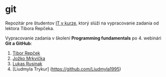# git
Repozitár pre študentov [IT v kurze](https://www.itvkurze.sk/), ktorý slúži na vypracovanie zadania od lektora Tibora Repčeka.

Vypracovanie zadania v školení **Programming fundamentals** po 4. webinári **Git a GitHub**:

1. [Tibor Repček](https://github.com/tiborepcek)
1. [Jožko Mrkvička](https://github.com/jozko.mrkvicka)
2. [Lukas Rusinak](https://github.com/lukas-dev-ai)
3. [Liudmyla Trykur] (https://github.com/Liudmyla1995)
